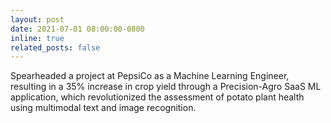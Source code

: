 ```yaml
---
layout: post
date: 2021-07-01 08:00:00-0800
inline: true
related_posts: false
---
```

Spearheaded a project at PepsiCo as a Machine Learning Engineer, resulting in a 35% increase in crop yield through a Precision-Agro SaaS ML application, which revolutionized the assessment of potato plant health using multimodal text and image recognition.
